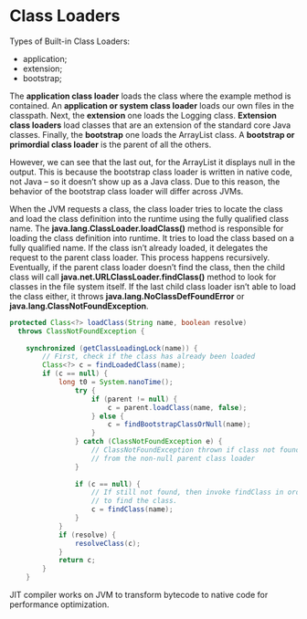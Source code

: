 # Class Loaders
Types of Built-in Class Loaders: 
* application;
* extension;
* bootstrap;
 
The **application class loader** loads the class where the example method is contained. An **application or system class loader** loads our own files in the classpath. Next, the **extension** one loads the Logging class. **Extension class loaders** load classes that are an extension of the standard core Java classes. Finally, the **bootstrap** one loads the ArrayList class. A **bootstrap or primordial class loader** is the parent of all the others.

However, we can see that the last out, for the ArrayList it displays null in the output. This is because the bootstrap class loader is written in native code, not Java – so it doesn’t show up as a Java class. Due to this reason, the behavior of the bootstrap class loader will differ across JVMs.

When the JVM requests a class, the class loader tries to locate the class and load the class definition into the runtime using the fully qualified class name. The **java.lang.ClassLoader.loadClass()** method is responsible for loading the class definition into runtime. It tries to load the class based on a fully qualified name. If the class isn’t already loaded, it delegates the request to the parent class loader. This process happens recursively. Eventually, if the parent class loader doesn’t find the class, then the child class will call **java.net.URLClassLoader.findClass()** method to look for classes in the file system itself. If the last child class loader isn’t able to load the class either, it throws **java.lang.NoClassDefFoundError** or **java.lang.ClassNotFoundException**.
```java
protected Class<?> loadClass(String name, boolean resolve)
  throws ClassNotFoundException {
     
    synchronized (getClassLoadingLock(name)) {
        // First, check if the class has already been loaded
        Class<?> c = findLoadedClass(name);
        if (c == null) {
            long t0 = System.nanoTime();
                try {
                    if (parent != null) {
                        c = parent.loadClass(name, false);
                    } else {
                        c = findBootstrapClassOrNull(name);
                    }
                } catch (ClassNotFoundException e) {
                    // ClassNotFoundException thrown if class not found
                    // from the non-null parent class loader
                }
 
                if (c == null) {
                    // If still not found, then invoke findClass in order
                    // to find the class.
                    c = findClass(name);
                }
            }
            if (resolve) {
                resolveClass(c);
            }
            return c;
        }
    }
```
 	
JIT compiler works on JVM to transform bytecode to native code for performance optimization.